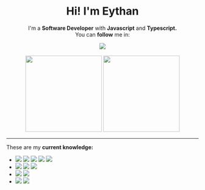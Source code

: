 <h1 align="center">Hi!  I'm Eythan</h1>
<p align="center">I'm a <b>Software Developer</b> with <b>Javascript</b> and <b>Typescript.</b> </br> You can <b>follow</b> me in:</p>
<div align="center">
<a href="https://linkedin.com/in/eythaann" target="_blank">
  <img src="https://img.shields.io/badge/LinkedIn-0077B5?style=for-the-badge&logo=linkedin&logoColor=white" />
</a>
</div></br>
<div align="center">
  <img height="200px" src="https://github-readme-stats.vercel.app/api/top-langs/?username=eythaann&hide=scss" />
  <img height="200px" src="https://github-readme-stats.vercel.app/api?username=eythaann&show_icons=true" />
</div>
<hr>
<div >
  <p>These are my <b>current knowledge:</b></p>
  <ul>
    <li>
      <img src="https://img.shields.io/badge/HTML5-E34F26?style=for-the-badge&logo=html5&logoColor=white" />
      <img src="https://img.shields.io/badge/CSS3-1572B6?style=for-the-badge&logo=css3&logoColor=white" />
      <img src="https://img.shields.io/badge/React-20232A?style=for-the-badge&logo=react&logoColor=61DAFB" />
      <img src="https://img.shields.io/badge/Redux-593D88?style=for-the-badge&logo=redux&logoColor=white" />
      <img src="https://img.shields.io/badge/Angular-DD0031?style=for-the-badge&logo=angular&logoColor=white" />
    </li>
    <li>
      <img src="https://img.shields.io/badge/JavaScript-323330?style=for-the-badge&logo=javascript&logoColor=F7DF1E" />
      <img src="https://img.shields.io/badge/TypeScript-007ACC?style=for-the-badge&logo=typescript&logoColor=white" />
       <img src="https://img.shields.io/badge/with%20a%20logo-grey?style=for-the-badge&logo=csharp" />
    </li>
    <li>
      <img src="https://img.shields.io/badge/Node.js-43853D?style=for-the-badge&logo=node.js&logoColor=white" />
      <img src="https://img.shields.io/badge/Express.js-404D59?style=for-the-badge" />
    </li>
    <li>
      <img src="https://img.shields.io/badge/MongoDB-4EA94B?style=for-the-badge&logo=mongodb&logoColor=white" />
      <img src="https://img.shields.io/badge/MySQL-00000F?style=for-the-badge&logo=mysql&logoColor=white" />
    </li>
  </ul>
</div>
